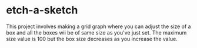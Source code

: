# etch-a-sketch
This project involves making a grid graph where you can adjust the size of a box and all the boxes wii be of same size as you've just set. The maximum size value is 100 but the box size decreases as you increase the value.
